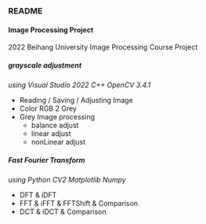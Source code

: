 ### README

#### Image Processing Project

2022 Beihang University Image Processing Course Project

##### grayscale adjustment

*using* *Visual Studio 2022* *C++ OpenCV 3.4.1*

* Reading / Saving / Adjusting Image
* Color RGB 2 Grey
* Grey Image processing
  * balance adjust
  * linear adjust
  * nonLinear adjust

##### Fast Fourier Transform

*using Python CV2 Matplotlib Numpy*

* DFT & iDFT
* FFT & iFFT & FFTShift & Comparison
* DCT & iDCT & Comparison
